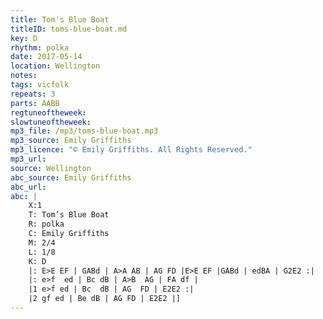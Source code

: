 ```yaml
---
title: Tom's Blue Boat
titleID: toms-blue-boat.md
key: D
rhythm: polka
date: 2017-05-14
location: Wellington
notes:
tags: vicfolk
repeats: 3 
parts: AABB 
regtuneoftheweek:
slowtuneoftheweek:
mp3_file: /mp3/toms-blue-boat.mp3
mp3_source: Emily Griffiths
mp3_licence: "© Emily Griffiths. All Rights Reserved."
mp3_url:
source: Wellington
abc_source: Emily Griffiths
abc_url:
abc: |
    X:1
    T: Tom’s Blue Boat
    R: polka
    C: Emily Griffiths
    M: 2/4
    L: 1/8
    K: D
    |: E>E EF | GABd | A>A AB | AG FD |E>E EF |GABd | edBA | G2E2 :|
    |: e>f  ed | Bc dB | A>B  AG | FA df |
    |1 e>f ed | Bc  dB | AG  FD | E2E2 :|
    |2 gf ed | Be dB | AG FD | E2E2 |]
---
```

